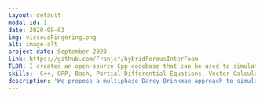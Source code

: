 ```yaml
---
layout: default
modal-id: 1
date: 2020-09-03
img: viscousFingering.png
alt: image-alt
project-date: September 2020
link: https://github.com/Franjcf/hybridPorousInterFoam
TLDR: I created an open-source Cpp codebase that can be used to simulate multiphase flow (i.e. water and air) through and around porous media at multiple scales (i.e. micrometers to meters). This first-of-its-kind model is free use and comes with several tutorial cases. 
skills:  C++, OPP, Bash, Partial Differential Equations, Vector Calculus, Asymptotic Matching, Fluid Dynamics, High-Performance Computing.
description: 'We propose a multiphase Darcy-Brinkman approach to simulate two-phase flow in hybrid systems containing both solid-free regions and porous matrices. This micro-continuum model is rooted in elementary physics and volume averaging principles, where a unique set of partial differential equations is used to represent flow in both regions and scales. The crux of the proposed model is that it tends asymptotically towards the Navier-Stokes volume-of-fluid approach in solid-free regions and towards the multiphase Darcy equations in porous regions. Unlike existing multiscale multiphase solvers, it can match analytical predictions of capillary, relative permeability, and gravitational effects at both the pore and Darcy scales. Through its open-source implementation, hybridPorousInterFoam, the proposed approach marks the extension of computational fluid dynamics (CFD) simulation packages into porous multiscale, multiphase systems. The versatility of the solver is illustrated using applications to two-phase flow in a fractured porous matrix and wave interaction with a porous coastal barrier.'
---
```

